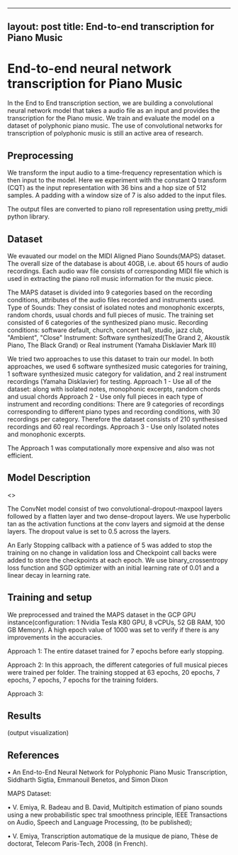 
---
layout: post
title: End-to-end transcription for Piano Music 
---

# End-to-end neural network transcription for Piano Music
In the End to End transcription section, we are building a convolutional neural network model that takes a audio file as an input and provides the transcription for the Piano music. We train and evaluate the model on a dataset of polyphonic piano music. The use of convolutional networks for transcription of polyphonic music is still an active area of research. 

## Preprocessing
We transform the input audio to a time-frequency representation which is then input to the model. Here we experiment with the constant Q transform (CQT) as the input representation with 36 bins and a hop size of 512 samples. A padding with a window size of 7 is also added to the input files.

The output files are converted to piano roll representation using pretty_midi python library.

## Dataset
We evauated our model on the MIDI Aligned Piano Sounds(MAPS) dataset. The overall size of the database is about 40GB, i.e. about 65 hours of audio recordings. Each audio wav file consists of corresponding MIDI file which is used in extracting the piano roll music information for the music piece.

The MAPS dataset is divided into 9 categories based on the recording conditions, attributes of the audio files recorded and instruments used. 
Type of Sounds: They consist of isolated notes and monophonic excerpts, random chords, usual chords and full pieces of music. 
The training set consisted of 6 categories of the synthesized piano music.
Recording conditions: software default, church, concert hall, studio, jazz club, "Ambient", "Close"
Instrument: Software synthesized(The Grand 2, Akoustik Piano, The Black Grand) or Real instrument (Yamaha Disklavier Mark III) 

We tried two approaches to use this dataset to train our model. In both approaches, we used 6 software synthesized music categories for training,  1 software synthesized music category for validation, and 2 real instrument recordings (Yamaha Disklavier) for testing.
Approach 1 - Use all of the dataset: along with isolated notes, monophonic excerpts, random chords and usual chords
Approach 2 - Use only full pieces in each type of instrument and recording conditions:  There are 9 categories of recordings corresponding to different piano types and recording conditions, with 30 recordings per category. Therefore the dataset consists of 210 synthesised recordings and 60 real recordings.
Approach 3 - Use only Isolated notes and monophonic excerpts.

The Approach 1 was computationally more expensive and also was not efficient.  

## Model Description
<<image>>

The ConvNet model consist of two convolutional-dropout-maxpool layers followed by a flatten layer and two dense-dropout layers. We use hyperbolic tan as the activation functions at the conv layers and sigmoid at the dense layers. The dropout value is set to 0.5 across the layers.

An Early Stopping callback with a patience of 5 was added to stop the training on no change in validation loss and Checkpoint call backs were added to store the checkpoints at each epoch. We use binary_crossentropy loss function and SGD optimizer with an initial learning rate of 0.01 and a linear decay in learning rate.

## Training and setup

We preprocessed and trained the MAPS dataset in the GCP GPU instance(configuration: 1 Nvidia Tesla K80 GPU, 8 vCPUs, 52 GB RAM, 100 GB Memory). A high epoch value of 1000 was set to verify if there is any improvements in the accuracies.

Approach 1: The entire dataset trained for 7 epochs before early stopping. 

Approach 2: In this approach, the different categories of full musical pieces were trained per folder. The training stopped at 63 epochs, 20 epochs, 7 epochs, 7 epochs, 7 epochs for the training folders.

Approach 3:

## Results
(output visualization)

## References

• An End-to-End Neural Network for Polyphonic Piano Music Transcription, Siddharth Sigtia, Emmanouil Benetos, and Simon Dixon

MAPS Dataset:

• V. Emiya, R. Badeau and B. David, Multipitch estimation of piano sounds using a new probabilistic spec tral smoothness principle, IEEE Transactions on Audio, Speech and Language Processing, (to be published);

• V. Emiya, Transcription automatique de la musique de piano, Thèse de doctorat, Telecom Paris-Tech, 2008 (in French).

